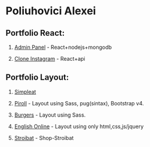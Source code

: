 
# Poliuhovici Alexei

## Portfolio React: 

1. [Admin Panel](https://github.com/Alexpol19/Admin-Panel "Admin Panel") - React+nodejs+mongodb

2. [Clone Instagram](https://github.com/Alexpol19/Clone-instagram "Clone Instagram") - React+api

## Portfolio Layout:

1. [Simpleat](https://alexpol19.github.io/SimpleatTestWork/ "SimpleatTestWork")

2. [Piroll](https://alexpol19.github.io/Piroll/ "Piroll") - Layout using Sass, pug(sintax), Bootstrap v4.

3. [Burgers](https://alexpol19.github.io/Burgers/ "Burgers") - Layout using Sass.

4. [English Online](https://alexpol19.github.io/EO/ "English Online") - Layout using only html,css,js/jquery

5. [Stroibat](https://alexpol19.github.io/shopDED/ "Stroibat") - Shop-Stroibat




